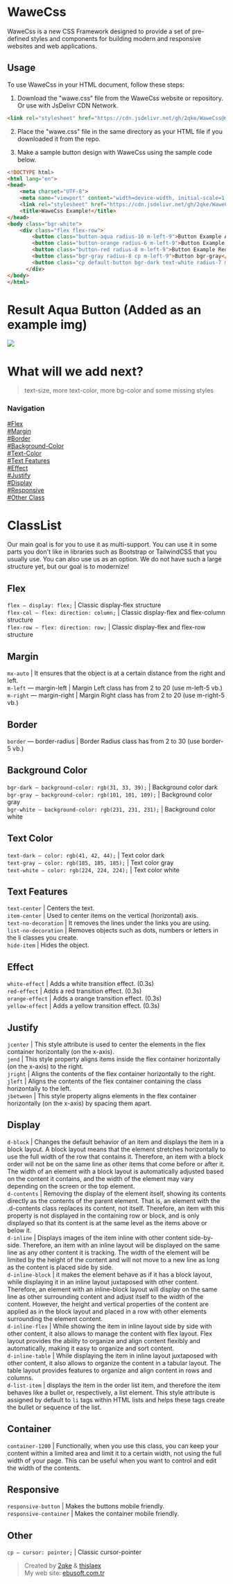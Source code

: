# WaweCss

WaweCss is a new CSS Framework designed to provide a set of pre-defined styles and components for building modern and responsive websites and web applications.

## Usage

To use WaweCss in your HTML document, follow these steps:

1. Download the "wawe.css" file from the WaweCss website or repository. Or use with JsDelivr CDN Network.

````html
<link rel="stylesheet" href="https://cdn.jsdelivr.net/gh/2qke/WaweCss@main/wawe.css">
``````

2. Place the "wawe.css" file in the same directory as your HTML file if you downloaded it from the repo.

3. Make a sample button design with WaweCss using the sample code below.

```html
<!DOCTYPE html>
<html lang="en">
<head>
    <meta charset="UTF-8">
    <meta name="viewport" content="width=device-width, initial-scale=1.0">
    <link rel="stylesheet" href="https://cdn.jsdelivr.net/gh/2qke/WaweCss@main/wawe.css">
    <title>WaweCss Example!</title>
</head>
<body class="bgr-white">
    <div class="flex flex-row">
        <button class="button-aqua radius-10 m-left-9">Button Example Aqua</button>
        <button class="button-orange radius-6 m-left-9">Button Example Orange</button>
        <button class="button-red radius-8 m-left-9">Button Example Red</button>
        <button class="bgr-gray radius-8 cp m-left-9">Button bgr-gray</button>
        <button class="cp default-button bgr-dark text-white radius-7 m-left-9">Default Button</button>
      </div>
</body>
</html>
```
# Result Aqua Button (Added as an example img)
<img src="https://cdn.discordapp.com/attachments/1133431801487040563/1137705560192598036/button-example-aqua.png">

# What will we add next?
> text-size, more text-color, more bg-color and some missing styles

### Navigation
<a href="#flex">#Flex</a><br>
<a href="#margin">#Margin</a><br>
<a href="#border">#Border</a><br>
<a href="#background-color">#Background-Color</a><br>
<a href="#text-color">#Text-Color</a><br>
<a href="#text-features">#Text Features</a><br>
<a href="#effect">#Effect</a><br>
<a href="#justify">#Justify</a><br>
<a href="#display">#Display</a><br>
<a href="#responsive">#Responsive</a><br>
<a href="#other">#Other Class</a><br>


# ClassList
Our main goal is for you to use it as multi-support. You can use it in some parts you don't like in libraries such as Bootstrap or TailwindCSS that you usually use. You can also use us as an option. We do not have such a large structure yet, but our goal is to modernize!

## Flex
`flex — display: flex;` | Classic display-flex structure<br>
`flex-col — flex: direction: column;` | Classic display-flex and flex-column structure<br>
`flex-row — flex: direction: row;` | Classic display-flex and flex-row structure<br>

## Margin
`mx-auto` | It ensures that the object is at a certain distance from the right and left.<br>
`m-left` — margin-left | Margin Left class has from 2 to 20 (use m-left-5 vb.)<br>
`m-right` — margin-right | Margin Right class has from 2 to 20 (use m-right-5 vb.)<br>

## Border
`border` — border-radius | Border Radius class has from 2 to 30 (use border-5 vb.)<br>

## Background Color
`bgr-dark — background-color: rgb(31, 33, 39);` | Background color dark<br>
`bgr-gray — background-color: rgb(101, 101, 109);` | Background color gray<br>
`bgr-white — background-color: rgb(231, 231, 231);` | Background color white<br>

## Text Color
`text-dark — color: rgb(41, 42, 44);` | Text color dark<br>
`text-gray — color: rgb(185, 185, 185);` | Text color gray<br>
`text-white — color: rgb(224, 224, 224);` | Text color white<br>

## Text Features
`text-center` | Centers the text.<br>
`item-center` | Used to center items on the vertical (horizontal) axis. <br>
`text-no-decoration` | It removes the lines under the links you are using. <br>
`list-no-decoration` | Removes objects such as dots, numbers or letters in the li classes you create. <br>
`hide-item` | Hides the object. <br>

## Effect
`white-effect` | Adds a white transition effect. (0.3s)<br>
`red-effect` | Adds a red transition effect. (0.3s)<br>
`orange-effect` | Adds a orange transition effect. (0.3s)<br>
`yellow-effect` | Adds a yellow transition effect. (0.3s)<br>

## Justify
`jcenter` | This style attribute is used to center the elements in the flex container horizontally (on the x-axis).<br>
`jend` | This style property aligns items inside the flex container horizontally (on the x-axis) to the right.<br>
`jright` | Aligns the contents of the flex container horizontally to the right.<br>
`jleft` | Aligns the contents of the flex container containing the class horizontally to the left.<br>
`jbetween` | This style property aligns elements in the flex container horizontally (on the x-axis) by spacing them apart.<br>

## Display
`d-block` | Changes the default behavior of an item and displays the item in a block layout. A block layout means that the element stretches horizontally to use the full width of the row that contains it. Therefore, an item with a block order will not be on the same line as other items that come before or after it. The width of an element with a block layout is automatically adjusted based on the content it contains, and the width of the element may vary depending on the screen or the top element.<br>
`d-contents` | Removing the display of the element itself, showing its contents directly as the contents of the parent element. That is, an element with the .d-contents class replaces its content, not itself. Therefore, an item with this property is not displayed in the containing row or block, and is only displayed so that its content is at the same level as the items above or below it.<br>
`d-inline` | Displays images of the item inline with other content side-by-side. Therefore, an item with an inline layout will be displayed on the same line as any other content it is tracking. The width of the element will be limited by the height of the content and will not move to a new line as long as the content is placed side by side.<br>
`d-inline-block` | it makes the element behave as if it has a block layout, while displaying it in an inline layout juxtaposed with other content. Therefore, an element with an inline-block layout will display on the same line as other surrounding content and adjust itself to the width of the content. However, the height and vertical properties of the content are applied as in the block layout and placed in a row with other elements surrounding the element content.<br>
`d-inline-flex` | While showing the item in inline layout side by side with other content, it also allows to manage the content with flex layout. Flex layout provides the ability to organize and align content flexibly and automatically, making it easy to organize and sort content.<br>
`d-inline-table` | While displaying the item in inline layout juxtaposed with other content, it also allows to organize the content in a tabular layout. The table layout provides features to organize and align content in rows and columns.<br>
`d-list-item` | displays the item in the order list item, and therefore the item behaves like a bullet or, respectively, a list element. This style attribute is assigned by default to `li` tags within HTML lists and helps these tags create the bullet or sequence of the list.<br>

## Container
`container-1200` | Functionally, when you use this class, you can keep your content within a limited area and limit it to a certain width, not using the full width of your page. This can be useful when you want to control and edit the width of the contents.<br>

## Responsive
`responsive-button` | Makes the buttons mobile friendly.<br>
`responsive-container` | Makes the container mobile friendly.<br>

## Other
`cp — cursor: pointer;` | Classic cursor-pointer<br>

> Created by <a target="_blank" href="https://github.com/2qke">2qke</a> & <a target="_blank" href="https://github.com/thislaex">thislaex</a><br>
> My web site: <a target="_blank" href="https://ebusoft.com.tr">ebusoft.com.tr</a>